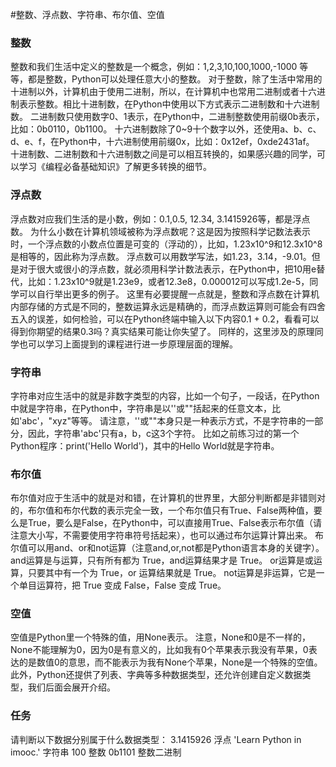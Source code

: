 #整数、浮点数、字符串、布尔值、空值


### 整数

整数和我们生活中定义的整数是一个概念，例如：1,2,3,10,100,1000,-1000 等等，都是整数，Python可以处理任意大小的整数。
对于整数，除了生活中常用的十进制以外，计算机由于使用二进制，所以，在计算机中也常用二进制或者十六进制表示整数。相比十进制数，在Python中使用以下方式表示二进制数和十六进制数。
二进制数只使用数字0、1表示，在Python中，二进制整数使用前缀0b表示，比如：0b0110，0b1100。
十六进制数除了0~9十个数字以外，还使用a、b、c、d、e、f，在Python中，十六进制使用前缀0x，比如：0x12ef，0xde2431af。
十进制数、二进制数和十六进制数之间是可以相互转换的，如果感兴趣的同学，可以学习《编程必备基础知识》了解更多转换的细节。

### 浮点数

浮点数对应我们生活的是小数，例如：0.1,0.5, 12.34, 3.1415926等，都是浮点数。
为什么小数在计算机领域被称为浮点数呢？这是因为按照科学记数法表示时，一个浮点数的小数点位置是可变的（浮动的），比如，1.23x10^9和12.3x10^8是相等的，因此称为浮点数。
浮点数可以用数学写法，如1.23，3.14，-9.01。但是对于很大或很小的浮点数，就必须用科学计数法表示，在Python中，把10用e替代，比如：1.23x10^9就是1.23e9，或者12.3e8，0.000012可以写成1.2e-5，同学可以自行举出更多的例子。
这里有必要提醒一点就是，整数和浮点数在计算机内部存储的方式是不同的，整数运算永远是精确的，而浮点数运算则可能会有四舍五入的误差，如何检验，可以在Python终端中输入以下内容0.1 + 0.2，看看可以得到你期望的结果0.3吗？真实结果可能让你失望了。
同样的，这里涉及的原理同学也可以学习上面提到的课程进行进一步原理层面的理解。

### 字符串

字符串对应生活中的就是非数字类型的内容，比如一个句子，一段话，在Python中就是字符串，在Python中，字符串是以''或""括起来的任意文本，比如'abc'，"xyz"等等。
请注意，''或""本身只是一种表示方式，不是字符串的一部分，因此，字符串'abc'只有a，b，c这3个字符。
比如之前练习过的第一个Python程序：print('Hello World')，其中的Hello World就是字符串。

### 布尔值

布尔值对应于生活中的就是对和错，在计算机的世界里，大部分判断都是非错则对的，布尔值和布尔代数的表示完全一致，一个布尔值只有True、False两种值，要么是True，要么是False，在Python中，可以直接用True、False表示布尔值（请注意大小写，不需要使用字符串符号括起来），也可以通过布尔运算计算出来。
布尔值可以用and、or和not运算（注意and,or,not都是Python语言本身的关键字）。
and运算是与运算，只有所有都为 True，and运算结果才是 True。
or运算是或运算，只要其中有一个为 True，or 运算结果就是 True。
not运算是非运算，它是一个单目运算符，把 True 变成 False，False 变成 True。

### 空值

空值是Python里一个特殊的值，用None表示。
注意，None和0是不一样的，None不能理解为0，因为0是有意义的，比如我有0个苹果表示我没有苹果，0表达的是数值0的意思，而不能表示为我有None个苹果，None是一个特殊的空值。
此外，Python还提供了列表、字典等多种数据类型，还允许创建自定义数据类型，我们后面会展开介绍。

### 任务

请判断以下数据分别属于什么数据类型：
3.1415926 浮点
'Learn Python in imooc.' 字符串
100 整数
0b1101 整数二进制